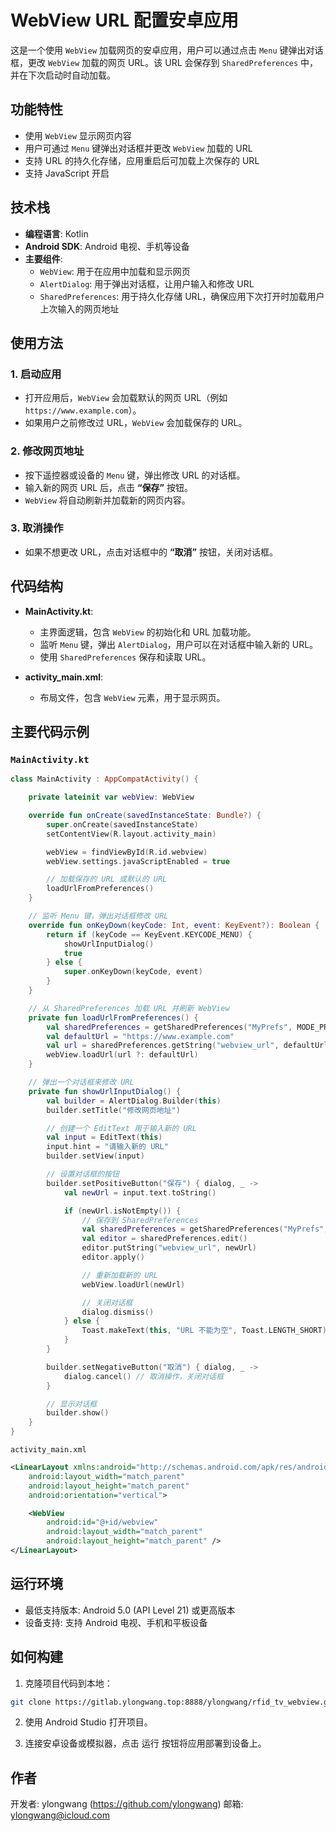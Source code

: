 # WebView URL 配置安卓应用

这是一个使用 `WebView` 加载网页的安卓应用，用户可以通过点击 `Menu` 键弹出对话框，更改 `WebView` 加载的网页 URL。该 URL 会保存到 `SharedPreferences` 中，并在下次启动时自动加载。

## 功能特性

- 使用 `WebView` 显示网页内容
- 用户可通过 `Menu` 键弹出对话框并更改 `WebView` 加载的 URL
- 支持 URL 的持久化存储，应用重启后可加载上次保存的 URL
- 支持 JavaScript 开启

## 技术栈

- **编程语言**: Kotlin
- **Android SDK**: Android 电视、手机等设备
- **主要组件**:
    - `WebView`: 用于在应用中加载和显示网页
    - `AlertDialog`: 用于弹出对话框，让用户输入和修改 URL
    - `SharedPreferences`: 用于持久化存储 URL，确保应用下次打开时加载用户上次输入的网页地址

## 使用方法

### 1. 启动应用
- 打开应用后，`WebView` 会加载默认的网页 URL（例如 `https://www.example.com`）。
- 如果用户之前修改过 URL，`WebView` 会加载保存的 URL。

### 2. 修改网页地址
- 按下遥控器或设备的 `Menu` 键，弹出修改 URL 的对话框。
- 输入新的网页 URL 后，点击 **“保存”** 按钮。
- `WebView` 将自动刷新并加载新的网页内容。

### 3. 取消操作
- 如果不想更改 URL，点击对话框中的 **“取消”** 按钮，关闭对话框。

## 代码结构

- **MainActivity.kt**:
    - 主界面逻辑，包含 `WebView` 的初始化和 URL 加载功能。
    - 监听 `Menu` 键，弹出 `AlertDialog`，用户可以在对话框中输入新的 URL。
    - 使用 `SharedPreferences` 保存和读取 URL。

- **activity_main.xml**:
    - 布局文件，包含 `WebView` 元素，用于显示网页。

## 主要代码示例

### `MainActivity.kt`
```kotlin
class MainActivity : AppCompatActivity() {

    private lateinit var webView: WebView

    override fun onCreate(savedInstanceState: Bundle?) {
        super.onCreate(savedInstanceState)
        setContentView(R.layout.activity_main)

        webView = findViewById(R.id.webview)
        webView.settings.javaScriptEnabled = true

        // 加载保存的 URL 或默认的 URL
        loadUrlFromPreferences()
    }

    // 监听 Menu 键，弹出对话框修改 URL
    override fun onKeyDown(keyCode: Int, event: KeyEvent?): Boolean {
        return if (keyCode == KeyEvent.KEYCODE_MENU) {
            showUrlInputDialog()
            true
        } else {
            super.onKeyDown(keyCode, event)
        }
    }

    // 从 SharedPreferences 加载 URL 并刷新 WebView
    private fun loadUrlFromPreferences() {
        val sharedPreferences = getSharedPreferences("MyPrefs", MODE_PRIVATE)
        val defaultUrl = "https://www.example.com"
        val url = sharedPreferences.getString("webview_url", defaultUrl)
        webView.loadUrl(url ?: defaultUrl)
    }

    // 弹出一个对话框来修改 URL
    private fun showUrlInputDialog() {
        val builder = AlertDialog.Builder(this)
        builder.setTitle("修改网页地址")

        // 创建一个 EditText 用于输入新的 URL
        val input = EditText(this)
        input.hint = "请输入新的 URL"
        builder.setView(input)

        // 设置对话框的按钮
        builder.setPositiveButton("保存") { dialog, _ ->
            val newUrl = input.text.toString()

            if (newUrl.isNotEmpty()) {
                // 保存到 SharedPreferences
                val sharedPreferences = getSharedPreferences("MyPrefs", MODE_PRIVATE)
                val editor = sharedPreferences.edit()
                editor.putString("webview_url", newUrl)
                editor.apply()

                // 重新加载新的 URL
                webView.loadUrl(newUrl)

                // 关闭对话框
                dialog.dismiss()
            } else {
                Toast.makeText(this, "URL 不能为空", Toast.LENGTH_SHORT).show()
            }
        }

        builder.setNegativeButton("取消") { dialog, _ ->
            dialog.cancel() // 取消操作，关闭对话框
        }

        // 显示对话框
        builder.show()
    }
}
```
`activity_main.xml`
```xml
<LinearLayout xmlns:android="http://schemas.android.com/apk/res/android"
    android:layout_width="match_parent"
    android:layout_height="match_parent"
    android:orientation="vertical">

    <WebView
        android:id="@+id/webview"
        android:layout_width="match_parent"
        android:layout_height="match_parent" />
</LinearLayout>
```
## 运行环境
- 最低支持版本: Android 5.0 (API Level 21) 或更高版本
- 设备支持: 支持 Android 电视、手机和平板设备
## 如何构建
1. 克隆项目代码到本地：
```bash
git clone https://gitlab.ylongwang.top:8888/ylongwang/rfid_tv_webview.git
```
2. 使用 Android Studio 打开项目。

3. 连接安卓设备或模拟器，点击 运行 按钮将应用部署到设备上。

## 作者
开发者: ylongwang (https://github.com/ylongwang)
邮箱: ylongwang@icloud.com